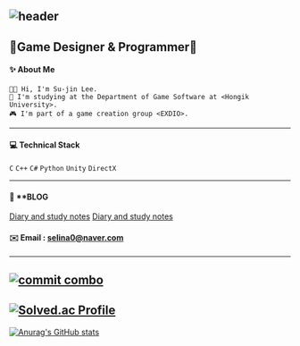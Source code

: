![header](https://capsule-render.vercel.app/api?type=waving&color=auto&height=300&section=header&text=happy-jinsu&fontSize=80)
---

## 💎Game Designer & Programmer💎

#### ✨ About Me
```
👋🏼 Hi, I'm Su-jin Lee. 
🏫 I'm studying at the Department of Game Software at <Hongik University>.
🎮 I'm part of a game creation group <EXDIO>.
``` 
---

#### 💻 Technical Stack
`C` `C++` `C#` `Python` `Unity` `DirectX`

---
#### 🌺 **BLOG
[Diary and study notes](https://happy2jinsu.tistory.com/)
[Diary and study notes](https://blog.naver.com/selina0)

#### ✉️  **Email** : [selina0@naver.com](mailto:selina0@naver.com)
---
[![commit combo](http://commitcombo.com/get?user=happy-jinsu&theme=Apricot-mini)](https://github.com/devxb/commitcombo)
---
[![Solved.ac Profile](http://mazassumnida.wtf/api/v2/generate_badge?boj=selina0)](https://solved.ac/selina0/)
---
[![Anurag's GitHub stats](https://github-readme-stats.vercel.app/api?username=happy-jinsu&theme=gruvbox_light&show_icons=true)](https://github.com/anuraghazra/github-readme-stats)

<!--
**happy-jinsu/happy-jinsu** is a ✨ _special_ ✨ repository because its `README.md` (this file) appears on your GitHub profile.

Here are some ideas to get you started:

- 🔭 I’m currently working on ...
- 🌱 I’m currently learning ...
- 👯 I’m looking to collaborate on ...
- 🤔 I’m looking for help with ...
- 💬 Ask me about ...
- 📫 How to reach me: ...
- 😄 Pronouns: ...
- ⚡ Fun fact: ...
-->
